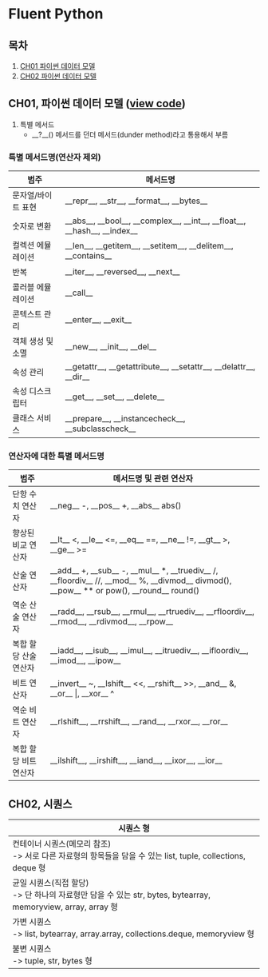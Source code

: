 # Fluent Python
## 목차
1. [CH01 파이썬 데이터 모델](https://github.com/heaven324/Python/blob/master/Fluent_python/ch01.ipynb)
2. [CH02 파이썬 데이터 모델](https://github.com/heaven324/Python/blob/master/Fluent_python/ch02.ipynb)



## CH01, 파이썬 데이터 모델 ([view code](https://github.com/heaven324/Python/blob/master/Fluent_python/ch01.ipynb))

1. 특별 메서드
    - \__?__() 메서드를 던더 메서드(dunder method)라고 통용해서 부름

### 특별 메서드명(연산자 제외)
| **범주**          | **메서드명**                                                                                         |
|-------------------|-----------------------------------------------------------------------------------------------------|
| 문자열/바이트 표현 | \_\_repr\_\_, \_\_str\_\_, \_\_format\_\_, \_\_bytes\_\_                                            |
| 숫자로 변환       | \_\_abs\_\_, \_\_bool\_\_, \_\_complex\_\_, \_\_int\_\_, \_\_float\_\_, \_\_hash\_\_, \_\_index\_\_ |
| 컬렉션 에뮬레이션  | \_\_len\_\_, \_\_getitem\_\_, \_\_setitem\_\_, \_\_delitem\_\_, \_\_contains\_\_                    |
| 반복              | \_\_iter\_\_, \_\_reversed\_\_, \_\_next\_\_                                                        |
| 콜러블 에뮬레이션  | \_\_call\_\_                                                                                        |
| 콘텍스트 관리     | \_\_enter\_\_, \_\_exit\_\_                                                                         |
| 객체 생성 및 소멸 | \_\_new\_\_, \_\_init\_\_, \_\_del\_\_                                                              |
| 속성 관리         | \_\_getattr\_\_, \_\_getattribute\_\_, \_\_setattr\_\_, \_\_delattr\_\_, \_\_dir\_\_                |
| 속성 디스크립터   | \_\_get\_\_, \_\_set\_\_, \_\_delete\_\_                                                            |
| 클래스 서비스     | \_\_prepare\_\_, \_\_instancecheck\_\_, \_\_subclasscheck\_\_                                       |

### 연산자에 대한 특별 메서드명
| **범주**             | **메서드명 및 관련 연산자**                                                                                                                                                   |
|----------------------|-----------------------------------------------------------------------------------------------------------------------------------------------------------------------------|
| 단항 수치 연산자      | \_\_neg\_\_ -, \_\_pos\_\_ +, \_\_abs\_\_ abs()                                                                                                                             |
| 향상된 비교 연산자    | \_\_lt\_\_ <, \_\_le\_\_ <=, \_\_eq\_\_ ==, \_\_ne\_\_ !=, \_\_gt\_\_ >, \_\_ge\_\_ >=                                                                                      |
| 산술 연산자           | \_\_add\_\_ +, \_\_sub\_\_ -, \_\_mul\_\_ *, \_\_truediv\_\_ /, \_\_floordiv\_\_ //, \_\_mod\_\_ %, \_\_divmod\_\_ divmod(), \_\_pow\_\_ ** or pow(), \_\_round\_\_ round() |
| 역순 산술 연산자      | \_\_radd\_\_, \_\_rsub\_\_, \_\_rmul\_\_, \_\_rtruediv\_\_, \_\_rfloordiv\_\_, \_\_rmod\_\_, \_\_rdivmod\_\_, \_\_rpow\_\_                                                  |
| 복합 할당 산술 연산자 | \_\_iadd\_\_, \_\_isub\_\_, \_\_imul\_\_, \_\_itruediv\_\_, \_\_ifloordiv\_\_, \_\_imod\_\_, \_\_ipow\_\_                                                                   |
| 비트 연산자          | \_\_invert\_\_ ~, \_\_lshift\_\_ <<, \_\_rshift\_\_ >>, \_\_and\_\_ &, \_\_or\_\_ \|, \_\_xor\_\_ ^                                                                          |
| 역순 비트 연산자      | \_\_rlshift\_\_, \_\_rrshift\_\_, \_\_rand\_\_, \_\_rxor\_\_, \_\_ror\_\_                                                                                                   |
| 복합 할당 비트 연산자 | \_\_ilshift\_\_, \_\_irshift\_\_, \_\_iand\_\_, \_\_ixor\_\_, \_\_ior\_\_                                                                                                   |


## CH02, 시퀀스

| 시퀀스 형                                                                                                      |
|----------------------------------------------------------------------------------------------------------------|
| 컨테이너 시퀀스(메모리 참조) </br> -> 서로 다른 자료형의 항목들을 담을 수 있는 list, tuple, collections, deque 형   |
| 균일 시퀀스(직접 할당) </br> -> 단 하나의 자료형만 담을 수 있는 str, bytes, bytearray, memoryview, array, array 형 |
| 가변 시퀀스 </br> -> list, bytearray, array.array, collections.deque, memoryview 형                             |
| 불변 시퀀스 </br> -> tuple, str, bytes 형                                                                       |
